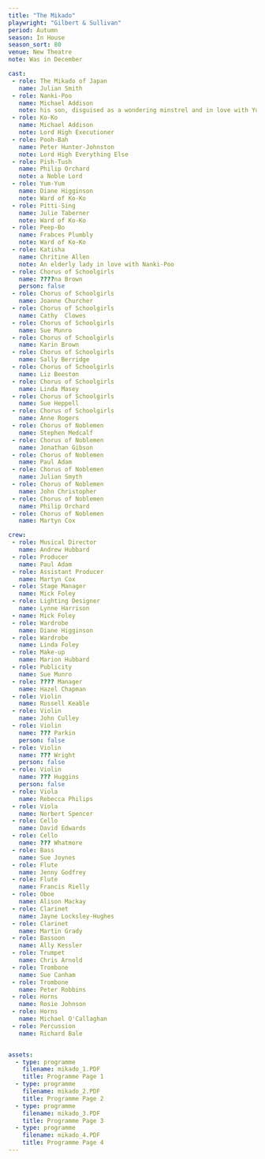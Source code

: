 ```yaml
---
title: "The Mikado"
playwright: "Gilbert & Sullivan"
period: Autumn
season: In House
season_sort: 80
venue: New Theatre
note: Was in December

cast:
 - role: The Mikado of Japan
   name: Julian Smith
 - role: Nanki-Poo
   name: Michael Addison
   note: his son, disguised as a wondering minstrel and in love with Yum-Yum)
 - role: Ko-Ko
   name: Michael Addison
   note: Lord High Executioner
 - role: Pooh-Bah
   name: Peter Hunter-Johnston
   note: Lord High Everything Else
 - role: Pish-Tush
   name: Philip Orchard
   note: a Noble Lord
 - role: Yum-Yum
   name: Diane Higginson
   note: Ward of Ko-Ko
 - role: Pitti-Sing
   name: Julie Taberner
   note: Ward of Ko-Ko
 - role: Peep-Bo
   name: Frabces Plumbly
   note: Ward of Ko-Ko
 - role: Katisha
   name: Chritine Allen
   note: An elderly lady in love with Nanki-Poo
 - role: Chorus of Schoolgirls
   name: ????na Brown
   person: false
 - role: Chorus of Schoolgirls
   name: Joanne Churcher
 - role: Chorus of Schoolgirls
   name: Cathy	Clowes
 - role: Chorus of Schoolgirls
   name: Sue Munro
 - role: Chorus of Schoolgirls
   name: Karin Brown
 - role: Chorus of Schoolgirls
   name: Sally Berridge
 - role: Chorus of Schoolgirls
   name: Liz Beeston
 - role: Chorus of Schoolgirls
   name: Linda Masey
 - role: Chorus of Schoolgirls
   name: Sue Heppell
 - role: Chorus of Schoolgirls
   name: Anne Rogers
 - role: Chorus of Noblemen
   name: Stephen Medcalf
 - role: Chorus of Noblemen
   name: Jonathan Gibson
 - role: Chorus of Noblemen
   name: Paul Adam
 - role: Chorus of Noblemen
   name: Julian Smyth
 - role: Chorus of Noblemen
   name: John Christopher
 - role: Chorus of Noblemen
   name: Philip Orchard
 - role: Chorus of Noblemen
   name: Martyn Cox

crew:
 - role: Musical Director
   name: Andrew Hubbard
 - role: Producer
   name: Paul Adam
 - role: Assistant Producer
   name: Martyn Cox
 - role: Stage Manager
   name: Mick Foley
 - role: Lighting Designer
   name: Lynne Harrison
 - name: Mick Foley
 - role: Wardrobe
   name: Diane Higginson
 - role: Wardrobe
   name: Linda Foley
 - role: Make-up
   name: Marion Hubbard
 - role: Publicity
   name: Sue Munro
 - role: ???? Manager
   name: Hazel Chapman
 - role: Violin
   name: Russell Keable
 - role: Violin
   name: John Culley
 - role: Violin
   name: ??? Parkin
   person: false
 - role: Violin
   name: ??? Wright
   person: false
 - role: Violin
   name: ??? Huggins
   person: false
 - role: Viola
   name: Rebecca Philips
 - role: Viola
   name: Norbert Spencer
 - role: Cello
   name: David Edwards
 - role: Cello
   name: ??? Whatmore
 - role: Bass
   name: Sue Joynes
 - role: Flute
   name: Jenny Godfrey
 - role: Flute
   name: Francis Rielly
 - role: Oboe
   name: Alison Mackay
 - role: Clarinet
   name: Jayne Locksley-Hughes
 - role: Clarinet
   name: Martin Grady
 - role: Bassoon
   name: Ally Kessler
 - role: Trumpet
   name: Chris Arnold
 - role: Trombone
   name: Sue Canham
 - role: Trombone
   name: Peter Robbins
 - role: Horns
   name: Rosie Johnson
 - role: Horns
   name: Michael O'Callaghan
 - role: Percussion
   name: Richard Bale


assets:
  - type: programme
    filename: mikado_1.PDF
    title: Programme Page 1
  - type: programme
    filename: mikado_2.PDF
    title: Programme Page 2
  - type: programme
    filename: mikado_3.PDF
    title: Programme Page 3
  - type: programme
    filename: mikado_4.PDF
    title: Programme Page 4
---
```



